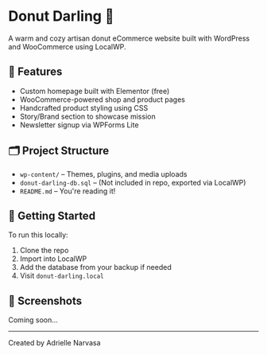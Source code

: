 # Donut Darling 🍩

A warm and cozy artisan donut eCommerce website built with WordPress and WooCommerce using LocalWP.

## 🌟 Features

- Custom homepage built with Elementor (free)
- WooCommerce-powered shop and product pages
- Handcrafted product styling using CSS
- Story/Brand section to showcase mission
- Newsletter signup via WPForms Lite

## 🗂️ Project Structure

- `wp-content/` – Themes, plugins, and media uploads
- `donut-darling-db.sql` – (Not included in repo, exported via LocalWP)
- `README.md` – You're reading it!

## 🚀 Getting Started

To run this locally:
1. Clone the repo
2. Import into LocalWP
3. Add the database from your backup if needed
4. Visit `donut-darling.local`

## 📸 Screenshots

Coming soon…

---

Created by Adrielle Narvasa
